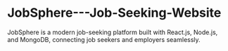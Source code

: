 # JobSphere---Job-Seeking-Website
JobSphere is a modern job-seeking platform built with React.js, Node.js, and MongoDB, connecting job seekers and employers seamlessly.
